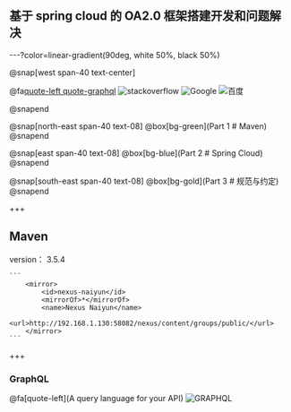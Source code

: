 ## 基于 spring cloud 的 OA2.0 框架搭建开发和问题解决


---?color=linear-gradient(90deg, white 50%, black 50%)

@snap[west span-40 text-center]


@fa[quote-left quote-graphql](工欲善其事<br>必先利其器)
![stackoverflow](https://cdn.sstatic.net/Sites/stackoverflow/company/img/logos/so/so-logo.svg)
![Google](https://www.google.com/images/branding/googlelogo/1x/googlelogo_color_272x92dp.png)
![百度](https://www.baidu.com/img/bd_logo1.png?where=super)

@snapend

@snap[north-east span-40 text-08]
@box[bg-green](Part 1 # Maven)
@snapend

@snap[east span-40 text-08]
@box[bg-blue](Part 2 # Spring Cloud)
@snapend

@snap[south-east span-40 text-08]
@box[bg-gold](Part 3 # 规范与约定)
@snapend


+++

## Maven

version： 3.5.4  

    ```
        <mirror>
            <id>nexus-naiyun</id>
            <mirrorOf>*</mirrorOf>
            <name>Nexus Naiyun</name>
            <url>http://192.168.1.130:58082/nexus/content/groups/public/</url>
        </mirror>
    ```


+++

### GraphQL
@fa[quote-left](A query language for your API)
![GRAPHQL](https://www.baidu.com/img/bd_logo1.png?where=super)



